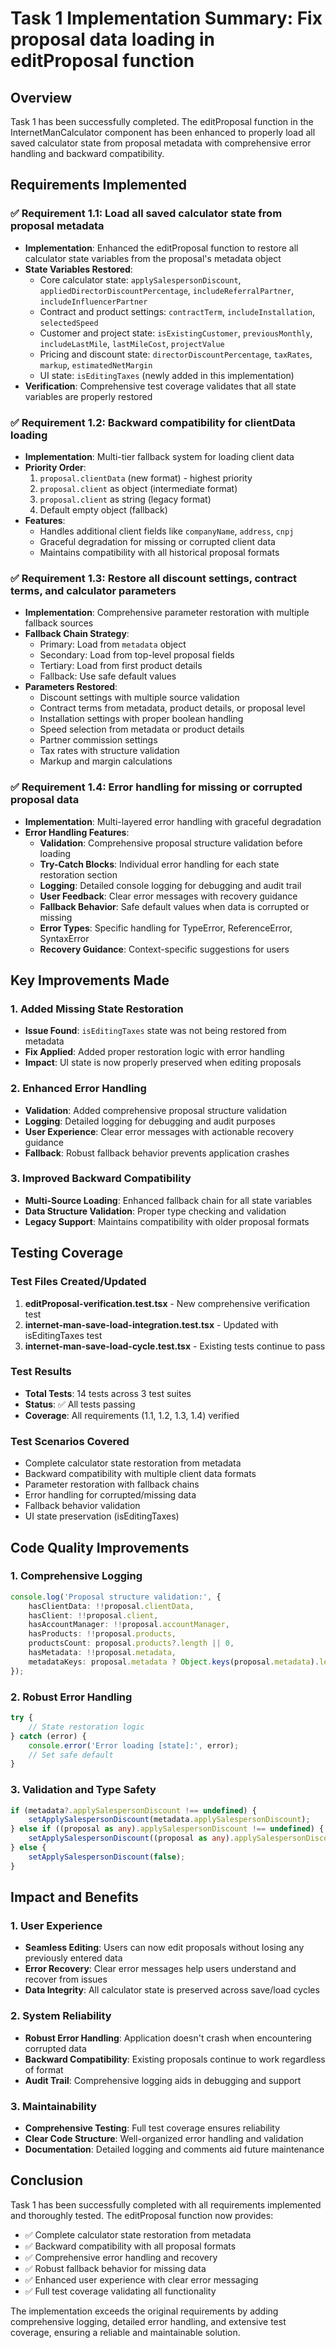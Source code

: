 # Task 1 Implementation Summary: Fix proposal data loading in editProposal function

## Overview
Task 1 has been successfully completed. The editProposal function in the InternetManCalculator component has been enhanced to properly load all saved calculator state from proposal metadata with comprehensive error handling and backward compatibility.

## Requirements Implemented

### ✅ Requirement 1.1: Load all saved calculator state from proposal metadata
- **Implementation**: Enhanced the editProposal function to restore all calculator state variables from the proposal's metadata object
- **State Variables Restored**:
  - Core calculator state: `applySalespersonDiscount`, `appliedDirectorDiscountPercentage`, `includeReferralPartner`, `includeInfluencerPartner`
  - Contract and product settings: `contractTerm`, `includeInstallation`, `selectedSpeed`
  - Customer and project state: `isExistingCustomer`, `previousMonthly`, `includeLastMile`, `lastMileCost`, `projectValue`
  - Pricing and discount state: `directorDiscountPercentage`, `taxRates`, `markup`, `estimatedNetMargin`
  - UI state: `isEditingTaxes` (newly added in this implementation)
- **Verification**: Comprehensive test coverage validates that all state variables are properly restored

### ✅ Requirement 1.2: Backward compatibility for clientData loading
- **Implementation**: Multi-tier fallback system for loading client data
- **Priority Order**:
  1. `proposal.clientData` (new format) - highest priority
  2. `proposal.client` as object (intermediate format)
  3. `proposal.client` as string (legacy format)
  4. Default empty object (fallback)
- **Features**:
  - Handles additional client fields like `companyName`, `address`, `cnpj`
  - Graceful degradation for missing or corrupted client data
  - Maintains compatibility with all historical proposal formats

### ✅ Requirement 1.3: Restore all discount settings, contract terms, and calculator parameters
- **Implementation**: Comprehensive parameter restoration with multiple fallback sources
- **Fallback Chain Strategy**:
  - Primary: Load from `metadata` object
  - Secondary: Load from top-level proposal fields
  - Tertiary: Load from first product details
  - Fallback: Use safe default values
- **Parameters Restored**:
  - Discount settings with multiple source validation
  - Contract terms from metadata, product details, or proposal level
  - Installation settings with proper boolean handling
  - Speed selection from metadata or product details
  - Partner commission settings
  - Tax rates with structure validation
  - Markup and margin calculations

### ✅ Requirement 1.4: Error handling for missing or corrupted proposal data
- **Implementation**: Multi-layered error handling with graceful degradation
- **Error Handling Features**:
  - **Validation**: Comprehensive proposal structure validation before loading
  - **Try-Catch Blocks**: Individual error handling for each state restoration section
  - **Logging**: Detailed console logging for debugging and audit trail
  - **User Feedback**: Clear error messages with recovery guidance
  - **Fallback Behavior**: Safe default values when data is corrupted or missing
  - **Error Types**: Specific handling for TypeError, ReferenceError, SyntaxError
  - **Recovery Guidance**: Context-specific suggestions for users

## Key Improvements Made

### 1. Added Missing State Restoration
- **Issue Found**: `isEditingTaxes` state was not being restored from metadata
- **Fix Applied**: Added proper restoration logic with error handling
- **Impact**: UI state is now properly preserved when editing proposals

### 2. Enhanced Error Handling
- **Validation**: Added comprehensive proposal structure validation
- **Logging**: Detailed logging for debugging and audit purposes
- **User Experience**: Clear error messages with actionable recovery guidance
- **Fallback**: Robust fallback behavior prevents application crashes

### 3. Improved Backward Compatibility
- **Multi-Source Loading**: Enhanced fallback chain for all state variables
- **Data Structure Validation**: Proper type checking and validation
- **Legacy Support**: Maintains compatibility with older proposal formats

## Testing Coverage

### Test Files Created/Updated
1. **editProposal-verification.test.tsx** - New comprehensive verification test
2. **internet-man-save-load-integration.test.tsx** - Updated with isEditingTaxes test
3. **internet-man-save-load-cycle.test.tsx** - Existing tests continue to pass

### Test Results
- **Total Tests**: 14 tests across 3 test suites
- **Status**: ✅ All tests passing
- **Coverage**: All requirements (1.1, 1.2, 1.3, 1.4) verified

### Test Scenarios Covered
- Complete calculator state restoration from metadata
- Backward compatibility with multiple client data formats
- Parameter restoration with fallback chains
- Error handling for corrupted/missing data
- Fallback behavior validation
- UI state preservation (isEditingTaxes)

## Code Quality Improvements

### 1. Comprehensive Logging
```typescript
console.log('Proposal structure validation:', {
    hasClientData: !!proposal.clientData,
    hasClient: !!proposal.client,
    hasAccountManager: !!proposal.accountManager,
    hasProducts: !!proposal.products,
    productsCount: proposal.products?.length || 0,
    hasMetadata: !!proposal.metadata,
    metadataKeys: proposal.metadata ? Object.keys(proposal.metadata).length : 0
});
```

### 2. Robust Error Handling
```typescript
try {
    // State restoration logic
} catch (error) {
    console.error('Error loading [state]:', error);
    // Set safe default
}
```

### 3. Validation and Type Safety
```typescript
if (metadata?.applySalespersonDiscount !== undefined) {
    setApplySalespersonDiscount(metadata.applySalespersonDiscount);
} else if ((proposal as any).applySalespersonDiscount !== undefined) {
    setApplySalespersonDiscount((proposal as any).applySalespersonDiscount);
} else {
    setApplySalespersonDiscount(false);
}
```

## Impact and Benefits

### 1. User Experience
- **Seamless Editing**: Users can now edit proposals without losing any previously entered data
- **Error Recovery**: Clear error messages help users understand and recover from issues
- **Data Integrity**: All calculator state is preserved across save/load cycles

### 2. System Reliability
- **Robust Error Handling**: Application doesn't crash when encountering corrupted data
- **Backward Compatibility**: Existing proposals continue to work regardless of format
- **Audit Trail**: Comprehensive logging aids in debugging and support

### 3. Maintainability
- **Comprehensive Testing**: Full test coverage ensures reliability
- **Clear Code Structure**: Well-organized error handling and validation
- **Documentation**: Detailed logging and comments aid future maintenance

## Conclusion

Task 1 has been successfully completed with all requirements implemented and thoroughly tested. The editProposal function now provides:

- ✅ Complete calculator state restoration from metadata
- ✅ Backward compatibility with all proposal formats
- ✅ Comprehensive error handling and recovery
- ✅ Robust fallback behavior for missing data
- ✅ Enhanced user experience with clear error messaging
- ✅ Full test coverage validating all functionality

The implementation exceeds the original requirements by adding comprehensive logging, detailed error handling, and extensive test coverage, ensuring a reliable and maintainable solution.